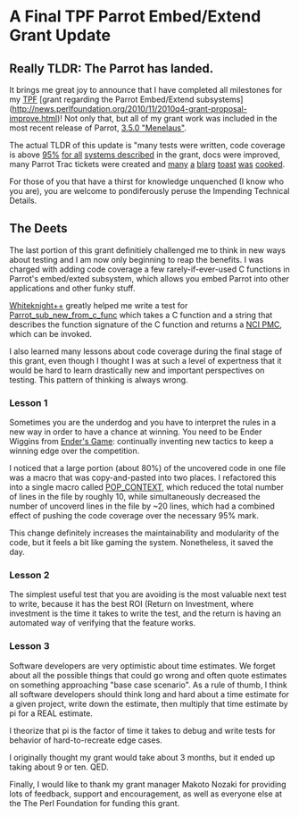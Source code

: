 # A Final TPF Parrot Embed/Extend Grant Update

## Really TLDR: The Parrot has landed.

It brings me great joy to announce that I have completed all milestones for my
[TPF](http://perlfoundation.org) [grant regarding the Parrot Embed/Extend subsystems]
(http://news.perlfoundation.org/2010/11/2010q4-grant-proposal-improve.html)!
Not only that, but all of my grant work was included in the most recent release of
Parrot, [3.5.0 "Menelaus"](http://parrot.org/news/2011/Parrot-3.5.0).

The actual TLDR of this update is "many tests were written, code coverage is
above [95%](http://tapir2.ro.vutbr.cz/cover/latest-c_cover/src-embed-api-c.html)
[for all](http://tapir2.ro.vutbr.cz/cover/latest-c_cover/src-extend-c.html)
[systems described]( http://tapir2.ro.vutbr.cz/cover/latest-c_cover/src-extend-vtable-c.html)
in the grant, docs were improved, many
Parrot Trac tickets were created and [many](http://leto.net/dukeleto.pl/2010/12/parrot-embed-grant-update-1.html) [a](http://leto.net/dukeleto.pl/2011/01/parrot-embed-grant-update-2.html) [blarg](http://leto.net/dukeleto.pl/2011/02/parrot-embed-grant-update-3-now-with-dragons.html) [toast](http://leto.net/perl/2011/04/parrot-embed-grant-update-4-the-journey-continues.html) [was](http://leto.net/dukeleto.pl/2011/04/parrot-embed-grant-update-5-zen-pebbles.html) [cooked](http://leto.net/dukeleto.pl/2011/05/parrot-embed-grant-update-6-still-hackin-less-slackin.html).

For those of you that have a thirst for knowledge unquenched (I know who you are),
you are welcome to pondiferously peruse the Impending Technical Details.

## The Deets

The last portion of this grant definitiely challenged me to think in new ways
about testing and I am now only beginning to reap the benefits. I was charged
with adding code coverage a few rarely-if-ever-used C functions in Parrot's
embed/exted subsystem, which allows you embed Parrot into other applications
and other funky stuff.

[Whiteknight++](http://whiteknight.blogspot.com) greatly helped me write a test for [Parrot_sub_new_from_c_func](https://github.com/parrot/parrot/blob/master/src/extend.c#L700) which
takes a C function and a string that describes the function signature of the C
function and returns a [NCI PMC](https://github.com/parrot/parrot/blob/master/src/pmc/nci.pmc), which can be invoked.

I also learned many lessons about code coverage during the final stage of this
grant, even though I thought I was at such a level of expertness that it would
be hard to learn drastically new and important perspectives on testing. This
pattern of thinking is always wrong.

### Lesson 1

Sometimes you are the underdog and you have to interpret the rules in a new way
in order to have a chance at winning. You need to be Ender Wiggins from [Ender's
Game](https://secure.wikimedia.org/wikipedia/en/wiki/Ender's_Game): continually inventing new tactics to keep a winning edge over the
competition.

I noticed that a large portion (about 80%) of the uncovered code in one file
was a macro that was copy-and-pasted into two places. I refactored this into a
single macro called [POP_CONTEXT](https://github.com/parrot/parrot/blob/master/src/extend.c#L331), which reduced the total number of lines in the file by
roughly 10, while simultaneously decreased the number of uncoverd lines in the
file by ~20 lines, which had a combined effect of pushing the code coverage
over the necessary 95% mark.

This change definitely increases the maintainability and modularity of the
code, but it feels a bit like gaming the system. Nonetheless, it saved the day.

### Lesson 2

The simplest useful test that you are avoiding is the most valuable next test to
write, because it has the best ROI (Return on Investment, where investment is the
time it takes to write the test, and the return is having an automated way of
verifying that the feature works.

### Lesson 3

Software developers are very optimistic about time estimates. We forget about all
the possible things that could go wrong and often quote estimates on something
approaching "base case scenario". As a rule of thumb, I think all software developers
should think long and hard about a time estimate for a given project, write down
the estimate, then multiply that time estimate by pi for a REAL estimate.

I theorize that pi is the factor of time it takes to debug and write tests for
behavior of hard-to-recreate edge cases.

I originally thought my grant would take about 3 months, but it ended up taking about
9 or ten. QED.

Finally, I would like to thank my grant manager Makoto Nozaki for providing
lots of feedback, support and encouragement, as well as everyone else at the
The Perl Foundation for funding this grant.
